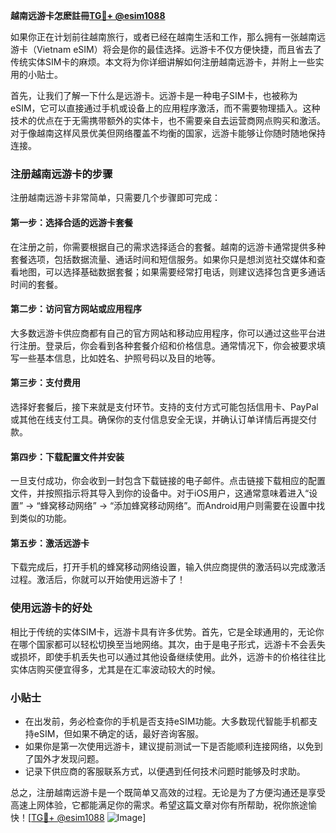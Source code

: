 **越南远游卡怎麽註冊[TG💪+ @esim1088](https://t.me/s/esim1088)**

如果你正在计划前往越南旅行，或者已经在越南生活和工作，那么拥有一张越南远游卡（Vietnam eSIM）将会是你的最佳选择。远游卡不仅方便快捷，而且省去了传统实体SIM卡的麻烦。本文将为你详细讲解如何注册越南远游卡，并附上一些实用的小贴士。

首先，让我们了解一下什么是远游卡。远游卡是一种电子SIM卡，也被称为eSIM，它可以直接通过手机或设备上的应用程序激活，而不需要物理插入。这种技术的优点在于无需携带额外的实体卡，也不需要亲自去运营商网点购买和激活。对于像越南这样风景优美但网络覆盖不均衡的国家，远游卡能够让你随时随地保持连接。

### 注册越南远游卡的步骤

注册越南远游卡非常简单，只需要几个步骤即可完成：

#### 第一步：选择合适的远游卡套餐
在注册之前，你需要根据自己的需求选择适合的套餐。越南的远游卡通常提供多种套餐选项，包括数据流量、通话时间和短信服务。如果你只是想浏览社交媒体和查看地图，可以选择基础数据套餐；如果需要经常打电话，则建议选择包含更多通话时间的套餐。

#### 第二步：访问官方网站或应用程序
大多数远游卡供应商都有自己的官方网站和移动应用程序，你可以通过这些平台进行注册。登录后，你会看到各种套餐介绍和价格信息。通常情况下，你会被要求填写一些基本信息，比如姓名、护照号码以及目的地等。

#### 第三步：支付费用
选择好套餐后，接下来就是支付环节。支持的支付方式可能包括信用卡、PayPal或其他在线支付工具。确保你的支付信息安全无误，并确认订单详情后再提交付款。

#### 第四步：下载配置文件并安装
一旦支付成功，你会收到一封包含下载链接的电子邮件。点击链接下载相应的配置文件，并按照指示将其导入到你的设备中。对于iOS用户，这通常意味着进入“设置” -> “蜂窝移动网络” -> “添加蜂窝移动网络”。而Android用户则需要在设置中找到类似的功能。

#### 第五步：激活远游卡
下载完成后，打开手机的蜂窝移动网络设置，输入供应商提供的激活码以完成激活过程。激活后，你就可以开始使用远游卡了！

### 使用远游卡的好处

相比于传统的实体SIM卡，远游卡具有许多优势。首先，它是全球通用的，无论你在哪个国家都可以轻松切换至当地网络。其次，由于是电子形式，远游卡不会丢失或损坏，即使手机丢失也可以通过其他设备继续使用。此外，远游卡的价格往往比实体店购买便宜得多，尤其是在汇率波动较大的时候。

### 小贴士

- 在出发前，务必检查你的手机是否支持eSIM功能。大多数现代智能手机都支持eSIM，但如果不确定的话，最好咨询客服。
- 如果你是第一次使用远游卡，建议提前测试一下是否能顺利连接网络，以免到了国外才发现问题。
- 记录下供应商的客服联系方式，以便遇到任何技术问题时能够及时求助。

总之，注册越南远游卡是一个既简单又高效的过程。无论是为了方便沟通还是享受高速上网体验，它都能满足你的需求。希望这篇文章对你有所帮助，祝你旅途愉快！[[TG💪+ @esim1088](https://t.me/s/esim1088) ![Image](https://i.postimg.cc/4NQfJmqS/Snipaste-2025-05-13-00-14-12.png)]